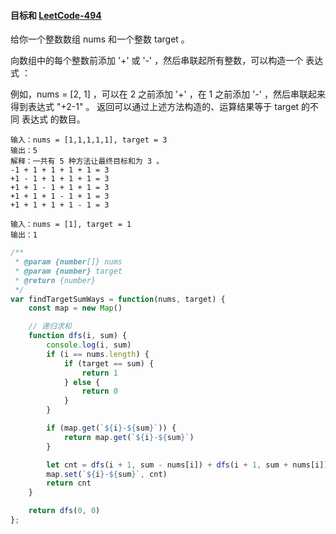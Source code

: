 #### 目标和 [LeetCode-494](https://leetcode.cn/problems/target-sum/)

给你一个整数数组 nums 和一个整数 target 。

向数组中的每个整数前添加 '+' 或 '-' ，然后串联起所有整数，可以构造一个 表达式 ：

例如，nums = [2, 1] ，可以在 2 之前添加 '+' ，在 1 之前添加 '-' ，然后串联起来得到表达式 "+2-1" 。
返回可以通过上述方法构造的、运算结果等于 target 的不同 表达式 的数目。

```
输入：nums = [1,1,1,1,1], target = 3
输出：5
解释：一共有 5 种方法让最终目标和为 3 。
-1 + 1 + 1 + 1 + 1 = 3
+1 - 1 + 1 + 1 + 1 = 3
+1 + 1 - 1 + 1 + 1 = 3
+1 + 1 + 1 - 1 + 1 = 3
+1 + 1 + 1 + 1 - 1 = 3
```

```
输入：nums = [1], target = 1
输出：1
```

```js
/**
 * @param {number[]} nums
 * @param {number} target
 * @return {number}
 */
var findTargetSumWays = function(nums, target) {
    const map = new Map()

    // 递归求和
    function dfs(i, sum) {
        console.log(i, sum)
        if (i == nums.length) {
            if (target == sum) {
                return 1
            } else {
                return 0
            }
        }

        if (map.get(`${i}-${sum}`)) {
            return map.get(`${i}-${sum}`)
        }

        let cnt = dfs(i + 1, sum - nums[i]) + dfs(i + 1, sum + nums[i])
        map.set(`${i}-${sum}`, cnt)
        return cnt
    }

    return dfs(0, 0)
};
```
